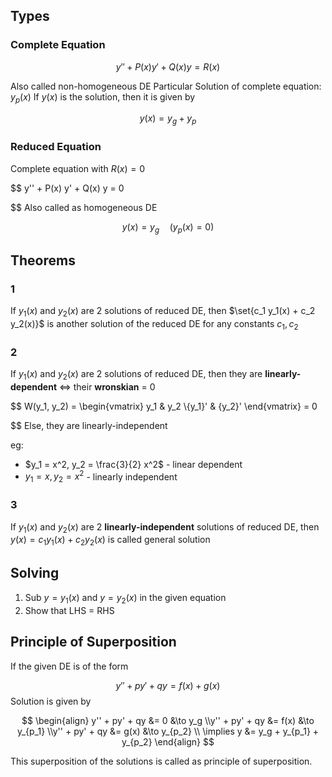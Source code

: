 ## Types

### Complete Equation

$$
y'' + P(x) y' + Q(x) y = R(x)
$$

Also called non-homogeneous DE
Particular Solution of complete equation: $y_p(x)$
If $y(x)$ is the solution, then it is given by

$$
y(x) = y_g + y_p
$$

### Reduced Equation 

Complete equation with $R(x) = 0$

$$
y'' + P(x) y' + Q(x) y = 0

$$
Also called as homogeneous DE

$$
y(x) = y_g \quad (y_p(x) = 0)
$$

## Theorems

### 1

If $y_1(x)$ and $y_2(x)$ are 2 solutions of reduced DE, then $\set{c_1 y_1(x) + c_2 y_2(x)}$ is another solution of the reduced DE for any constants $c_1, c_2$

### 2

If $y_1(x)$ and $y_2(x)$ are 2 solutions of reduced DE, then they are
**linearly-dependent** $\iff$ their **wronskian** = 0

$$
W(y_1, y_2) = 
\begin{vmatrix}
y_1 & y_2 \\{y_1}' & {y_2}'
\end{vmatrix}
= 0

$$
Else, they are linearly-independent

eg:

- $y_1 = x^2, y_2 = \frac{3}{2} x^2$ - linear dependent
- $y_1 = x, y_2 = x^2$ - linearly independent

### 3

If $y_1(x)$ and $y_2(x)$ are 2 **linearly-independent** solutions of reduced DE, then $y(x) = c_1 y_1(x) + c_2 y_2(x)$ is called general solution

## Solving

1. Sub $y = y_1(x)$ and $y = y_2(x)$ in the given equation
2. Show that LHS = RHS

## Principle of Superposition

If the given DE is of the form

$$
y'' +  py' + qy = f(x) + g(x)
$$
Solution is given by

$$
\begin{align}
y'' +  py' + qy &= 0 &\to y_g \\y'' +  py' + qy &= f(x) &\to y_{p_1} \\y'' +  py' + qy &= g(x) &\to y_{p_2} \\
\implies y &= y_g + y_{p_1} + y_{p_2}
\end{align}
$$

This superposition of the solutions is called as principle of superposition.
